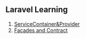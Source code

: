 ## Laravel Learning

1. [ServiceContainer&Provider](https://github.com/846400461/lararvelNote/blob/master/Architecture%20Concepts/ServiceContainer%26Provider%20.md)
2. [Facades and Contract](https://github.com/846400461/lararvelNote/blob/master/Architecture%20Concepts/Facades%20and%20Contract.md)

